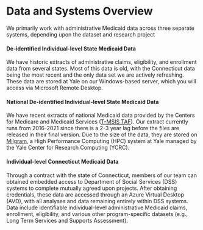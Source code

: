 # Data and Systems Overview

We primarily work with administrative Medicaid data across three separate systems, depending upon the dataset and research project

#### De-identified Individual-level State Medicaid Data
We have historic extracts of administrative claims, eligibility, and enrollment data from several states. Most of this data is old, with the Connecticut data being the most recent and the only data set we are actively refreshing. These data are stored at Yale on our Windows-based server, which you will access via Microsoft Remote Desktop.

#### National De-identified Individual-level State Medicaid Data
We have recent extracts of national Medicaid data provided by the Centers for Medicare and Medicaid Services ([T-MSIS TAF](https://www.medicaid.gov/medicaid/data-systems/macbis/medicaid-chip-research-files/transformed-medicaid-statistical-information-system-t-msis-analytic-files-taf)). Our extract currently runs from 2016-2021 since there is a 2-3 year lag before the files are released in their final version. Due to the size of the data, they are stored on [Milgram](https://docs.ycrc.yale.edu/clusters/milgram/), a High Performance Computing (HPC) system at Yale managed by the Yale Center for Research Computing (YCRC).

#### Individual-level Connecticut Medicaid Data
Through a contract with the state of Connecticut, members of our team can obtained embedded access to Department of Social Services (DSS) systems to complete mutually agreed upon projects. After obtaining credentials, these data are accessed through an Azure Virtual Desktop (AVD), with all analyses and data remaining entirely within DSS systems. Data include identifiable individual-level administrative Medicaid claims, enrollment, eligibility, and various other program-specific datasets (e.g., Long Term Services and Supports Assessment).
